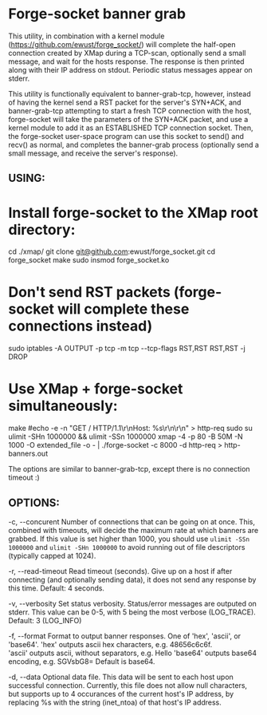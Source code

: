 Forge-socket banner grab
======

This utility, in combination with a kernel module
(https://github.com/ewust/forge_socket/) will complete the half-open connection
created by XMap during a TCP-scan, optionally send a small message, and wait
for the hosts response. The response is then printed along with their IP
address on stdout. Periodic status messages appear on stderr.

This utility is functionally equivalent to banner-grab-tcp, however, instead of
having the kernel send a RST packet for the server's SYN+ACK, and
banner-grab-tcp attempting to start a fresh TCP connection with the host,
forge-socket will take the parameters of the SYN+ACK packet, and use a kernel
module to add it as an ESTABLISHED TCP connection socket. Then, the
forge-socket user-space program can use this socket to send() and recv() as
normal, and completes the banner-grab process (optionally send a small message,
and receive the server's response).



USING:
-----
# Install forge-socket to the XMap root directory:
cd ./xmap/
git clone git@github.com:ewust/forge_socket.git
cd forge_socket
make
sudo insmod forge_socket.ko

# Don't send RST packets (forge-socket will complete these connections instead)
sudo iptables -A OUTPUT -p tcp -m tcp --tcp-flags RST,RST RST,RST -j DROP

# Use XMap + forge-socket simultaneously:
make
#echo -e -n "GET / HTTP/1.1\r\nHost: %s\r\n\r\n" > http-req
sudo su
ulimit -SHn 1000000 && ulimit -SSn 1000000
xmap -4 -p 80 -B 50M -N 1000 -O extended_file -o - | ./forge-socket -c 8000 -d http-req > http-banners.out


The options are similar to banner-grab-tcp, except there is no connection timeout :)

OPTIONS:
-----
-c, --concurent         Number of connections that can be going on at once.
                        This, combined with timeouts, will decide the maximum
                        rate at which banners are grabbed. If this value
                        is set higher than 1000, you should use 
                        `ulimit -SSn 1000000` and `ulimit -SHn 1000000` to
                        avoid running out of file descriptors (typically capped
                        at 1024).

-r, --read-timeout      Read timeout (seconds). Give up on a host if after
                        connecting (and optionally sending data), it does
                        not send any response by this time. Default: 4 seconds.

-v, --verbosity         Set status verbosity. Status/error messages are outputed
                        on stderr. This value can be 0-5, with 5 being the most
                        verbose (LOG_TRACE). Default: 3 (LOG_INFO)

-f, --format            Format to output banner responses. One of 'hex', 'ascii',
                        or 'base64'. 
                        'hex' outputs ascii hex characters, e.g. 48656c6c6f.  
                        'ascii' outputs ascii, without separators, e.g. Hello
                        'base64' outputs base64 encoding, e.g. SGVsbG8=
                        Default is base64.

-d, --data              Optional data file. This data will be sent to each host
                        upon successful connection. Currently, this file does 
                        not allow null characters, but supports up to 4
                        occurances of the current host's IP address, by replacing
                        %s with the string (inet_ntoa) of that host's IP address.   

